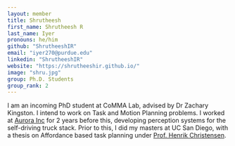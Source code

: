 ```yaml
---
layout: member
title: Shrutheesh
first_name: Shrutheesh R
last_name: Iyer
pronouns: he/him
github: "ShrutheeshIR"
email: "iyer270@purdue.edu"
linkedin: "ShrutheeshIR"
website: "https://shrutheeshir.github.io/"
image: "shru.jpg"
group: Ph.D. Students
group_rank: 2
---
```


I am an incoming  PhD student at CoMMA Lab, advised by Dr Zachary Kingston. I intend to work on Task and Motion Planning problems. I worked at [Aurora Inc](https://aurora.tech/) for 2 years before this, developing perception systems for the self-driving truck stack. Prior to this, I did my masters at UC San Diego, with a thesis on Affordance based task planning under [Prof. Henrik Christensen](https://hichristensen.com/).
